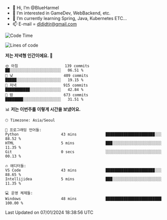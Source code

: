 - 👋 Hi, I’m @BlueHarmel
- 👀 I’m interested in GameDev, WebBackend, etc.
- 🌱 I’m currently learning Spring, Java, Kubernetes ETC...
- 📫 E-mail = dldjdtjr@gmail.com
  <!--START_SECTION:waka-->
![Code Time](http://img.shields.io/badge/Code%20Time-314%20hrs%206%20mins-blue)

![Lines of code](https://img.shields.io/badge/%EC%A0%80%EB%8A%94%20%EC%97%AC%ED%83%9C%EA%B9%8C%EC%A7%80%20-39.8%20million%20%EC%A4%84%EC%9D%98%20%EC%BD%94%EB%93%9C%EB%A5%BC%20%EC%9E%91%EC%84%B1%ED%96%88%EC%96%B4%EC%9A%94.-blue)

**저는 저녁형 인간이에요. 🦉** 

```text
🌞 아침                     139 commits         ██░░░░░░░░░░░░░░░░░░░░░░░   06.51 % 
🌆 낮　                     409 commits         █████░░░░░░░░░░░░░░░░░░░░   19.15 % 
🌃 저녁                     915 commits         ███████████░░░░░░░░░░░░░░   42.84 % 
🌙 밤　                     673 commits         ████████░░░░░░░░░░░░░░░░░   31.51 % 
```


📊 **저는 이번주를 이렇게 시간을 보냈어요.** 

```text
🕑︎ Timezone: Asia/Seoul

💬 프로그래밍 언어들: 
Python                   43 mins             ██████████████████████░░░   88.52 % 
HTML                     5 mins              ███░░░░░░░░░░░░░░░░░░░░░░   11.35 % 
Git                      0 secs              ░░░░░░░░░░░░░░░░░░░░░░░░░   00.13 % 

🔥 에디터들: 
VS Code                  43 mins             ██████████████████████░░░   88.65 % 
Intellijidea             5 mins              ███░░░░░░░░░░░░░░░░░░░░░░   11.35 % 

💻 운영 체제들: 
Windows                  48 mins             █████████████████████████   100.00 % 
```


 Last Updated on 07/01/2024 18:38:56 UTC
<!--END_SECTION:waka-->
<!---
BlueHarmel/BlueHarmel is a ✨ special ✨ repository because its `README.md` (this file) appears on your GitHub profile.
You can click the Preview link to take a look at your changes.
--->

